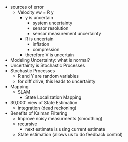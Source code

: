 - sources of error
  - Velocity vw = R y
    - y is uncertain
      - system uncertainty
      - sensor resolution
      - sensor measurement uncertainty
    - R is uncertain
      - inflation
      - compression
    - therefore V is uncertain
- Modeling Uncertainty: what is normal?
- Uncertainty is Stochastic Processes
- Stochastic Processes
  - R and Y are random variables
  - for diff drive, this leads to uncertainty
- Mapping
  - SLAM
    - State Localization Mapping
- 30,000' view of State Estimation
  - integration (dead reckoning)
- Benefits of Kalman Filtering
  - Improve noisy measurments (smoothing)
  - recursive
    - next estimate is using current estimate
  - State estimation (allows us to do feedback control)
